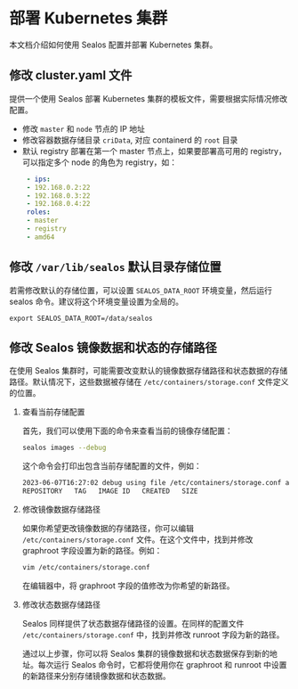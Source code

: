 # 部署 Kubernetes 集群
本文档介绍如何使用 Sealos 配置并部署 Kubernetes 集群。

## 修改 cluster.yaml 文件
提供一个使用 Sealos 部署 Kubernetes 集群的模板文件，需要根据实际情况修改配置。

* 修改 `master` 和 `node` 节点的 IP 地址 
* 修改容器数据存储目录 `criData`, 对应 containerd 的 `root` 目录
* 默认 registry 部署在第一个 master 节点上，如果要部署高可用的 registry，可以指定多个 node 的角色为 registry，如：
  ```yaml
   - ips:
   - 192.168.0.2:22
   - 192.168.0.3:22
   - 192.168.0.4:22
   roles:
   - master
   - registry
   - amd64
  ```

## 修改 `/var/lib/sealos` 默认目录存储位置
若需修改默认的存储位置，可以设置 `SEALOS_DATA_ROOT` 环境变量，然后运行 sealos 命令。建议将这个环境变量设置为全局的。
  ```shell
  export SEALOS_DATA_ROOT=/data/sealos 
  ```

## 修改 Sealos 镜像数据和状态的存储路径
在使用 Sealos 集群时，可能需要改变默认的镜像数据存储路径和状态数据的存储路径。默认情况下，这些数据被存储在 `/etc/containers/storage.conf` 文件定义的位置。

1. 查看当前存储配置

   首先，我们可以使用下面的命令来查看当前的镜像存储配置：

   ```bash
   sealos images --debug
   ```

   这个命令会打印出包含当前存储配置的文件，例如：

   ```bash
   2023-06-07T16:27:02 debug using file /etc/containers/storage.conf as container storage config
   REPOSITORY   TAG   IMAGE ID   CREATED   SIZE
   ```

2. 修改镜像数据存储路径

   如果你希望更改镜像数据的存储路径，你可以编辑 `/etc/containers/storage.conf` 文件。在这个文件中，找到并修改 graphroot 字段设置为新的路径。例如：

   ```bash
   vim /etc/containers/storage.conf
   ```

   在编辑器中，将 graphroot 字段的值修改为你希望的新路径。

3. 修改状态数据存储路径

   Sealos 同样提供了状态数据存储路径的设置。在同样的配置文件 `/etc/containers/storage.conf` 中，找到并修改 runroot 字段为新的路径。

   通过以上步骤，你可以将 Sealos 集群的镜像数据和状态数据保存到新的地址。每次运行 Sealos 命令时，它都将使用你在 graphroot 和 runroot 中设置的新路径来分别存储镜像数据和状态数据。